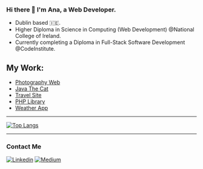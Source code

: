 ### Hi there 👋 I'm Ana, a Web Developer.
- Dublin based 🇮🇪.
- Higher Diploma in Science in Computing (Web Development) @National College of Ireland.
- Currently completing a Diploma in Full-Stack Software Development @CodeInstitute.



## My Work: 
- [Photography Web](https://project-3ebfb.web.app/)
- [Java The Cat](https://nci-marta.github.io/java-the-cat/)
- [Travel Site](https://github.com/anav-dev/myfirst-react-project)
- [PHP Library](https://github.com/anav-dev/CloudApp_finalproject)
- [Weather App](https://github.com/anav-dev/weatherApp/)


- - -


[![Top Langs](https://github-readme-stats.vercel.app/api/top-langs/?username=anaes0&layout=compact)](https://github.com/anaes0/github-readme-stats)


- - -


### Contact Me

[![Linkedin](https://img.shields.io/badge/LinkedIn-0077B5?style=for-the-badge&logo=linkedin&logoColor=white)](https://www.linkedin.com/in/ana-verdejo/)
[![Medium](https://img.shields.io/badge/Medium-12100E?style=for-the-badge&logo=medium&logoColor=white)](https://medium.com/@anaesvg)
